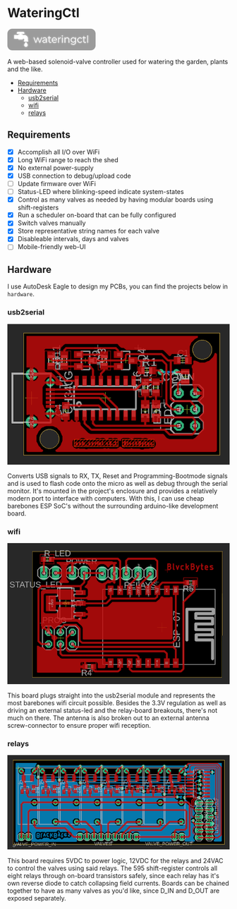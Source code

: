 # WateringCtl

![logo](readme_images/logo.png)

A web-based solenoid-valve controller used for watering the garden, plants and the like.

* [Requirements](#requirements)
* [Hardware](#hardware)
  * [usb2serial](#usb2serial)
  * [wifi](#wifi)
  * [relays](#relays)
## Requirements

* [x] Accomplish all I/O over WiFi
* [x] Long WiFi range to reach the shed
* [x] No external power-supply
* [x] USB connection to debug/upload code
* [ ] Update firmware over WiFi
* [ ] Status-LED where blinking-speed indicate system-states
* [x] Control as many valves as needed by having modular boards using shift-registers
* [x] Run a scheduler on-board that can be fully configured
* [x] Switch valves manually
* [x] Store representative string names for each valve
* [x] Disableable intervals, days and valves
* [ ] Mobile-friendly web-UI

## Hardware

I use AutoDesk Eagle to design my PCBs, you can find the projects below in `hardware`.

### usb2serial

![usb2serial](readme_images/layout_usb2serial.png)

Converts USB signals to RX, TX, Reset and Programming-Bootmode signals and is used to flash code onto the micro as well as debug through the serial monitor. It's mounted in the project's enclosure and provides a relatively modern port to interface with computers. With this, I can use cheap barebones ESP SoC's without the surrounding arduino-like development board.

### wifi

![wifi](readme_images/layout_wifi.png)

This board plugs straight into the usb2serial module and represents the most barebones wifi circuit possible. Besides the 3.3V regulation as well as driving an external status-led and the relay-board breakouts, there's not much on there. The antenna is also broken out to an external antenna screw-connector to ensure proper wifi reception.

### relays

![relays](readme_images/layout_relays.png)

This board requires 5VDC to power logic, 12VDC for the relays and 24VAC to control the valves using said relays. The 595 shift-register controls all eight relays through on-board transistors safely, since each relay has it's own reverse diode to catch collapsing field currents. Boards can be chained together to have as many valves as you'd like, since D_IN and D_OUT are exposed separately.